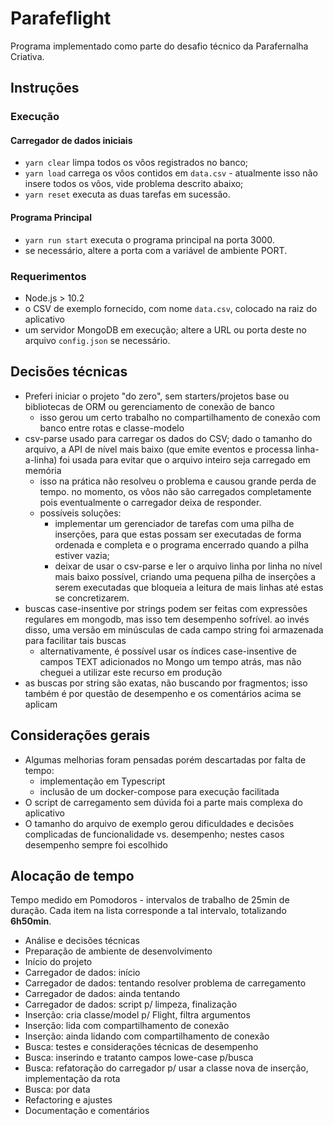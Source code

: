 # Parafeflight

Programa implementado como parte do desafio técnico da Parafernalha Criativa.

## Instruções

### Execução

#### Carregador de dados iniciais
- `yarn clear` limpa todos os vôos registrados no banco;
- `yarn load` carrega os vôos contidos em `data.csv` -  atualmente isso não insere todos os vôos, vide problema descrito abaixo;
- `yarn reset` executa as duas tarefas em sucessão.

#### Programa Principal
- `yarn run start` executa o programa principal na porta 3000.
- se necessário, altere a porta com a variável de ambiente PORT.

### Requerimentos
- Node.js > 10.2
- o CSV de exemplo fornecido, com nome `data.csv`, colocado na raiz do aplicativo
- um servidor MongoDB em execução; altere a URL ou porta deste no arquivo `config.json` se necessário.

## Decisões técnicas
- Preferi iniciar o projeto "do zero", sem starters/projetos base ou bibliotecas de ORM ou gerenciamento de conexão de banco
  - isso gerou um certo trabalho no compartilhamento de conexão com banco entre rotas e classe-modelo 
- csv-parse usado para carregar os dados do CSV; dado o tamanho do arquivo, a API de nível mais baixo (que emite eventos e processa linha-a-linha) foi usada para evitar que o arquivo inteiro seja carregado em memória
  - isso na prática não resolveu o problema e causou grande perda de tempo. no momento, os vôos não são carregados completamente pois eventualmente o carregador deixa de responder.
  - possíveis soluções:
    - implementar um gerenciador de tarefas com uma pilha de inserções, para que estas possam ser executadas de forma ordenada e completa e o programa encerrado quando a pilha estiver vazia;
    - deixar de usar o csv-parse e ler o arquivo linha por linha no nível mais baixo possível, criando uma pequena pilha de inserções a serem executadas que bloqueia a leitura de mais linhas até estas se concretizarem.
- buscas case-insentive por strings podem ser feitas com expressões regulares em mongodb, mas isso tem desempenho sofrível. ao invés disso, uma versão em minúsculas de cada campo string foi armazenada para facilitar tais buscas
  - alternativamente, é possível usar os índices case-insentive de campos TEXT adicionados no Mongo um tempo atrás, mas não cheguei a utilizar este recurso em produção
- as buscas por string são exatas, não buscando por fragmentos; isso também é por questão de desempenho e os comentários acima se aplicam

## Considerações gerais
- Algumas melhorias foram pensadas porém descartadas por falta de tempo:
  - implementação em Typescript
  - inclusão de um docker-compose para execução facilitada
- O script de carregamento sem dúvida foi a parte mais complexa do aplicativo
- O tamanho do arquivo de exemplo gerou dificuldades e decisões complicadas de funcionalidade vs. desempenho; nestes casos desempenho sempre foi escolhido

## Alocação de tempo
Tempo medido em Pomodoros - intervalos de trabalho de 25min de duração. Cada item na lista corresponde a tal intervalo, totalizando **6h50min**.


- Análise e decisões técnicas
- Preparação de ambiente de desenvolvimento
- Início do projeto
- Carregador de dados: início
- Carregador de dados: tentando resolver problema de carregamento
- Carregador de dados: ainda tentando
- Carregador de dados: script p/ limpeza, finalização
- Inserção: cria classe/model p/ Flight, filtra argumentos
- Inserção: lida com compartilhamento de conexão
- Inserção: ainda lidando com compartilhamento de conexão
- Busca: testes e considerações técnicas de desempenho
- Busca: inserindo e tratanto campos lowe-case p/busca
- Busca: refatoração do carregador p/ usar a classe nova de inserção, implementação da rota
- Busca: por data
- Refactoring e ajustes
- Documentação e comentários